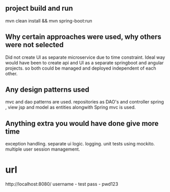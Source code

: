 

## project build and run
mvn clean install && mvn spring-boot:run

## Why certain approaches were used, why others were not selected
Did not create UI as separate microservice due to time constraint.
Ideal way would have been to create api and UI as a separate springboot and angular projects.
so both could be managed and deployed independent of each other.

##  Any design patterns used
mvc and dao patterns are used. repositories as DAO's and controller spring , view jsp and model as entities alongwith Spring mvc is used.

## Anything extra you would have done give more time
exception handling.
separate ui logic.
logging.
unit tests using mockito.
multiple user session management.

# url 
http://localhost:8080/
username - test
pass - pwd123